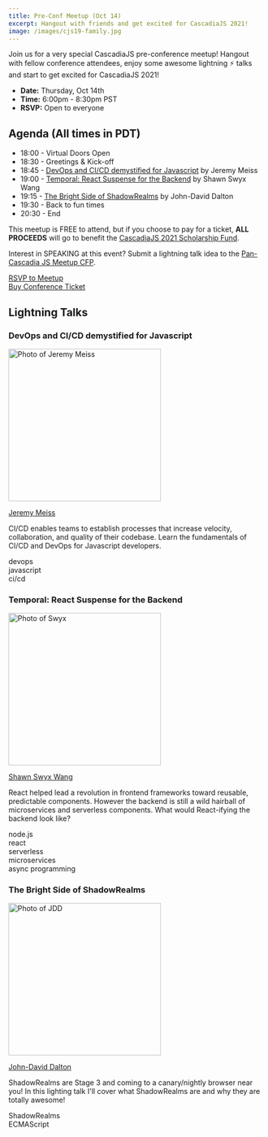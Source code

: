 ```yaml
---
title: Pre-Conf Meetup (Oct 14)
excerpt: Hangout with friends and get excited for CascadiaJS 2021!
image: /images/cjs19-family.jpg
---
```

Join us for a very special CascadiaJS pre-conference meetup! Hangout with fellow conference attendees, enjoy some awesome lightning ⚡️ talks and start to get excited for CascadiaJS 2021!

* **Date:** Thursday, Oct 14th
* **Time:** 6:00pm - 8:30pm PST
* **RSVP:** Open to everyone

## Agenda (All times in PDT)

* 18:00 - Virtual Doors Open
* 18:30 - Greetings & Kick-off
* 18:45 - [DevOps and CI/CD demystified for Javascript](#jeremy) by Jeremy Meiss
* 19:00 - [Temporal: React Suspense for the Backend](#swyx) by Shawn Swyx Wang
* 19:15 - [The Bright Side of ShadowRealms](#jdd) by John-David Dalton
* 19:30 - Back to fun times
* 20:30 - End

This meetup is FREE to attend, but if you choose to pay for a ticket, **ALL PROCEEDS** will go to benefit the [CascadiaJS 2021 Scholarship Fund](https://2021.cascadiajs.com/scholarships).

Interest in SPEAKING at this event? Submit a lightning talk idea to the [Pan-Cascadia JS Meetup CFP](https://airtable.com/shrGGbCkeuJkesM2p).

<div class="cta"><a target="_blank" href="https://ti.to/event-loop/cjs21-oct-meetup">RSVP to Meetup</a></div>

<div class="cta"><a href="https://ti.to/event-loop/cascadiajs-2021/">Buy Conference Ticket</a></div>

## Lightning Talks

<h3 id="jeremy">DevOps and CI/CD demystified for Javascript</h3>

<div class="person">
    <div class="person-info">
        <div class="person-photo"><img src="https://dl.airtable.com/.attachmentThumbnails/0f22d23e497b96bbefa44079803336ad/2af52d0d" alt="Photo of Jeremy Meiss" height="300" width="300"/></div>
        <div class="person-more">
            <p><a target="_blank" href="http://twitter.com/IAmJerdog">Jeremy Meiss</a></p>
            <p>CI/CD enables teams to establish processes that increase velocity, collaboration, and quality of their codebase. Learn the fundamentals of CI/CD and DevOps for Javascript developers.</p>
            <aside>
                <div class="js-topic">devops</div>
                <div class="js-topic">javascript</div>
                <div class="js-topic">ci/cd</div>
            </aside>
        </div>
    </div>
</div>

<h3 id="swyx">Temporal: React Suspense for the Backend</h3>

<div class="person">
    <div class="person-info">
        <div class="person-photo"><img src="https://dl.airtable.com/.attachmentThumbnails/ac2cce4d6a6f265c009945eba4d752c5/38aba73a" alt="Photo of Swyx" height="300" width="300"/></div>
        <div class="person-more">
            <p><a target="_blank" href="http://twitter.com/swyx">Shawn Swyx Wang</a></p>
            <p>React helped lead a revolution in frontend frameworks toward reusable, predictable components. However the backend is still a wild hairball of microservices and serverless components. What would React-ifying the backend look like?</p>
            <aside>
                <div class="js-topic">node.js</div>
                <div class="js-topic">react</div>
                <div class="js-topic">serverless</div>
                <div class="js-topic">microservices</div>
                <div class="js-topic">async programming</div>
            </aside>
        </div>
    </div>
</div>

<h3 id="jdd">The Bright Side of ShadowRealms</h3>

<div class="person">
    <div class="person-info">
        <div class="person-photo"><img src="https://dl.airtable.com/.attachmentThumbnails/aff449a814193d19e55040ac4771a0f1/77bf0e21" alt="Photo of JDD" height="300" width="300"/></div>
        <div class="person-more">
            <p><a target="_blank" href="http://twitter.com/jdalton">John-David Dalton</a></p>
            <p>ShadowRealms are Stage 3 and coming to a canary/nightly browser near you! In this lighting talk I'll cover what ShadowRealms are and why they are totally awesome!</p>
            <aside>
                <div class="js-topic">ShadowRealms</div>
                <div class="js-topic">ECMAScript</div>
            </aside>
        </div>
    </div>
</div>



